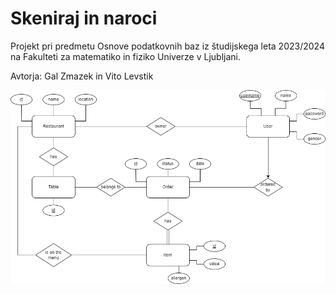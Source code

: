 # Skeniraj in naroci

Projekt pri predmetu Osnove podatkovnih baz iz študijskega leta 2023/2024 na Fakulteti za matematiko in fiziko Univerze v Ljubljani.

Avtorja: Gal Zmazek in Vito Levstik

![ER diagram](https://github.com/gzmazek/skeniraj-in-naroci/blob/main/ER_diagram.png?raw=true)